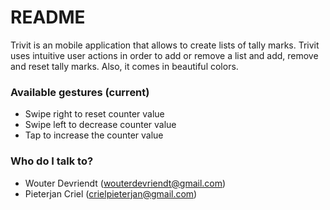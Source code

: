 # README #

Trivit is an mobile application that allows to create lists of tally marks. Trivit uses intuitive user actions in order to add or remove a list and add, remove and reset tally marks. Also, it comes in beautiful colors.

### Available gestures (current) ###

- Swipe right to reset counter value
- Swipe left to decrease counter value
- Tap to increase the counter value

### Who do I talk to? ###

* Wouter Devriendt (wouterdevriendt@gmail.com)
* Pieterjan Criel (crielpieterjan@gmail.com)